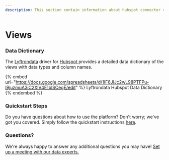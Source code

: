 ```yaml
---
description: This section contain information about hubspot connector views information
---
```


# Views

### Data Dictionary

The [Lyftrondata](https://www.lyftrondata.com/) driver for [Hubspot](https://www.lyftrondata.com/integration/marketing-analytics/hubspot//)[ ](https://www.lyftrondata.com/integration/hubspot/)provides a detailed data dictionary of the views with data types and column names.

{% embed url="https://docs.google.com/spreadsheets/d/1IF6JlJc2wL98PTFPu-l9juzmuA3iC2XlV4E1blSCegE/edit" %}
Lyftrondata Hubspot Data Dictionary
{% endembed %}

### Quickstart Steps

Do you have questions about how to use the platform? Don't worry; we've got you covered. Simply follow the quickstart instructions [here](../README.md).

### Questions? <a href="#questions" id="questions"></a>

We're always happy to answer any additional questions you may have! [Set up a meeting with our data experts.](https://www.lyftrondata.com/book-a-meeting/)


